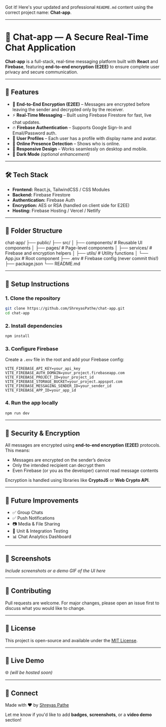 Got it! Here's your updated and professional `README.md` content using the correct project name: **Chat-app**.

---

# 💬 Chat-app — A Secure Real-Time Chat Application

**Chat-app** is a full-stack, real-time messaging platform built with **React** and **Firebase**, featuring **end-to-end encryption (E2EE)** to ensure complete user privacy and secure communication.

---

## 🚀 Features

- 🔐 **End-to-End Encryption (E2EE)** – Messages are encrypted before leaving the sender and decrypted only by the receiver.
- ⚡ **Real-Time Messaging** – Built using Firebase Firestore for fast, live chat updates.
- 🔥 **Firebase Authentication** – Supports Google Sign-In and Email/Password auth.
- 🧾 **User Profiles** – Each user has a profile with display name and avatar.
- 👥 **Online Presence Detection** – Shows who is online.
- 📱 **Responsive Design** – Works seamlessly on desktop and mobile.
- 🌙 **Dark Mode** *(optional enhancement)*

---

## 🛠️ Tech Stack

- **Frontend:** React.js, TailwindCSS / CSS Modules
- **Backend:** Firebase Firestore
- **Authentication:** Firebase Auth
- **Encryption:** AES or RSA (handled on client side for E2EE)
- **Hosting:** Firebase Hosting / Vercel / Netlify

---

## 📁 Folder Structure


chat-app/
├── public/
├── src/
│   ├── components/        # Reusable UI components
│   ├── pages/             # Page-level components
│   ├── services/          # Firebase and encryption helpers
│   ├── utils/             # Utility functions
│   └── App.jsx            # Root component
├── .env                   # Firebase config (never commit this!)
├── package.json
└── README.md


---

## 🔧 Setup Instructions

### 1. Clone the repository

```bash
git clone https://github.com/ShreyasPathe/chat-app.git
cd chat-app
````

### 2. Install dependencies

```bash
npm install
```

### 3. Configure Firebase

Create a `.env` file in the root and add your Firebase config:

```env
VITE_FIREBASE_API_KEY=your_api_key
VITE_FIREBASE_AUTH_DOMAIN=your_project.firebaseapp.com
VITE_FIREBASE_PROJECT_ID=your_project_id
VITE_FIREBASE_STORAGE_BUCKET=your_project.appspot.com
VITE_FIREBASE_MESSAGING_SENDER_ID=your_sender_id
VITE_FIREBASE_APP_ID=your_app_id
```

### 4. Run the app locally

```bash
npm run dev
```

---

## 🔐 Security & Encryption

All messages are encrypted using **end-to-end encryption (E2EE)** protocols. This means:

* Messages are encrypted on the sender’s device
* Only the intended recipient can decrypt them
* Even Firebase (or you as the developer) cannot read message contents

Encryption is handled using libraries like **CryptoJS** or **Web Crypto API**.

---

## 🧠 Future Improvements

* ✅ Group Chats
* ✅ Push Notifications
* 📷 Media & File Sharing
* 🧪 Unit & Integration Testing
* 📊 Chat Analytics Dashboard

---

## 📸 Screenshots

*Include screenshots or a demo GIF of the UI here*

---

## 🙌 Contributing

Pull requests are welcome. For major changes, please open an issue first to discuss what you would like to change.

---

## 📜 License

This project is open-source and available under the [MIT License](LICENSE).

---

## 🔗 Live Demo

🌐 *(will be hosted soon)*

---

## 🤝 Connect

Made with ❤️ by [Shreyas Pathe](https://www.linkedin.com/in/shreyas-pathe/)


Let me know if you'd like to add **badges**, **screenshots**, or a **video demo** section!

